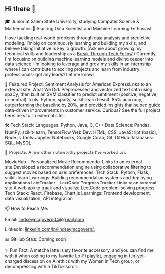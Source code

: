## Hi there 👋

🎓 Junior at Salem State University, studying Computer Science & Mathematics
🔭 Aspiring Data Scientist and Machine Learning Enthusiast

I love tackling real-world problems through data analysis and predictive modeling. I’m big on continuously learning and building my skills, and believe taking initiative is key to growth. (Ask me about growing my technical skills and leadership as a [Break Through Tech Fellow](https://www.breakthroughtech.org/)!) Currently, I'm focusing on building machine learning models and diving deeper into data science. I’m looking to leverage and grow my skills in an internship where I can contribute to exciting projects and learn from industry professionals- got any leads? Let me know!


🎯 Featured Project: Sentiment Analysis for American ExpressLinks to an external site.
What We Did: Preprocessed and vectorized text data using spaCy, then built an SVM classifier to predict sentiment (positive, negative, or neutral)
Tools: Python, spaCy, scikit-learn
Result: 85% accuracy, , outperforming the baseline by 20%, and provided insights that helped guide data-driven improvements in customer service.
Curious? See the full project hereLinks to an external site..


🛠 Tech Stack:
Languages: Python, Java, C, C++
Data Science: Pandas, NumPy, scikit-learn, TensorFlow
Web Dev: HTML, CSS, JavaScript (basic), Node.js
Tools: Jupyter Notebooks, Google Colab, Git, GitHub
Databases: SQL, MySQL
 

🚀 Projects:
A few other noteworthy projects I’ve worked on:

MovieHub - Personalized Movie Recommender
Links to an external site.Developed a recommendation engine using collaborative filtering to suggest movies based on user preferences.
Tech Stack: Python, Flask, scikit-learn
Learnings: Building recommendation systems and deploying applications
LeetTracker - LeetCode Progress Tracker
Links to an external site.A web app to track and visualize LeetCode problem-solving progress.
Tech Stack: React, Firebase, Chart.js
Learnings: Frontend development, data visualization, API integration
 

📫 How to Reach Me:

Email: lindseymcgovern04@gmail.com

LinkedIn: [linkedin.com/in/lindseymcgovern/.](https://www.linkedin.com/in/lindseymcgovern/)
 

📊 GitHub Stats: Coming soon!


✨ Fun Fact:
A matcha latte is my favorite accessory, and you can find me with it when coding to my favorite Lo-Fi playlist, engaging in fun-yet-charged discussion on AI ethics with my Women in Tech group, or decompressing with a TikTok scroll.
